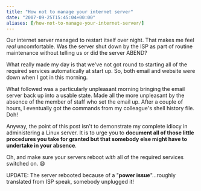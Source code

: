 ```yaml
---
title: "How not to manage your internet server"
date: "2007-09-25T15:45:04+00:00"
aliases: [/how-not-to-manage-your-internet-server/]
---
```


Our internet server managed to restart itself over night. That makes me feel *real* uncomfortable. Was the server shut down by the ISP as part of routine maintenance without telling us or did the server ABEND?

What really made my day is that we've not got round to starting all of the required services automatically at start up. So, both email and website were down when I got in this morning.

What followed was a particularly unpleasant morning bringing the email server back up into a usable state. Made all the more unpleasant by the absence of the member of staff who set the email up. After a couple of hours, I eventually got the commands from my colleague's shell history file. Doh!

Anyway, the point of this post isn't to demonstrate my complete idiocy in administering a Linux server. It is to urge you to **document all of those little procedures you take for granted but that somebody else might have to undertake in your absence**.

Oh, and make sure your servers reboot *with* all of the required services switched on. :smile:

UPDATE: The server rebooted because of a "**power issue**"...roughly translated from ISP speak, somebody unplugged it!
